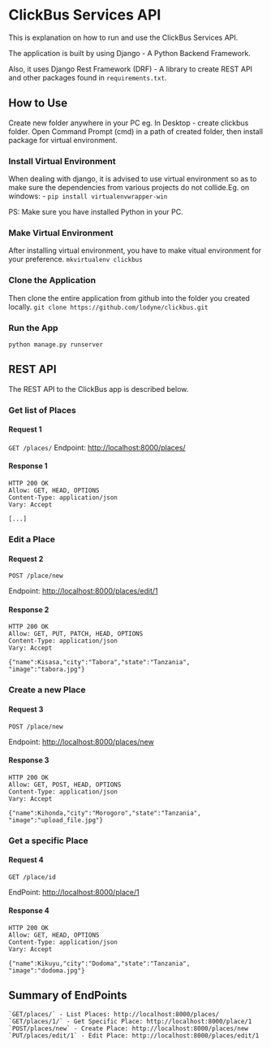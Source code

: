 # ClickBus Services API

This is explanation on how to run and use the ClickBus Services API.

The application is built by using Django - A Python Backend Framework.

Also, it uses Django Rest Framework (DRF) - A library to create REST API
and other packages found in ```requirements.txt```.

## How to Use

Create new folder anywhere in your PC eg. In Desktop - create clickbus folder.
Open Command Prompt (cmd) in a path of created folder, then install package for
virtual environment.

### Install Virtual Environment

When dealing with django, it is advised to use virtual environment so as
to make sure the dependencies from various projects do not collide.Eg. on windows: -
 ``` pip install virtualenvwrapper-win ```

PS: Make sure you have installed Python in your PC.

### Make Virtual Environment

After installing virtual environment, you have to make vitual environment for your preference.
```mkvirtualenv clickbus```

### Clone the Application

Then clone the entire application from github into the folder you created locally.
```git clone https://github.com/lodyne/clickbus.git```

### Run the App

```python manage.py runserver```

## REST API

The REST API to the ClickBus app is described below.

### Get list of Places

#### Request 1

`GET /places/`
Endpoint: <http://localhost:8000/places/>

#### Response 1

    HTTP 200 OK
    Allow: GET, HEAD, OPTIONS
    Content-Type: application/json
    Vary: Accept

    [...]

### Edit a Place

#### Request 2

`POST /place/new`

Endpoint: <http://localhost:8000/places/edit/1>

#### Response 2

    HTTP 200 OK
    Allow: GET, PUT, PATCH, HEAD, OPTIONS
    Content-Type: application/json
    Vary: Accept

    {"name":Kisasa,"city":"Tabora","state":"Tanzania", "image":"tabora.jpg"}

### Create a new Place

#### Request 3

`POST /place/new`

Endpoint: <http://localhost:8000/places/new>

#### Response 3

    HTTP 200 OK
    Allow: GET, POST, HEAD, OPTIONS
    Content-Type: application/json
    Vary: Accept

    {"name":Kihonda,"city":"Morogoro","state":"Tanzania", "image":"upload_file.jpg"}

### Get a specific Place

#### Request 4

`GET /place/id`

EndPoint: <http://localhost:8000/place/1>

#### Response 4

    HTTP 200 OK
    Allow: GET, HEAD, OPTIONS
    Content-Type: application/json
    Vary: Accept

    {"name":Kikuyu,"city":"Dodoma","state":"Tanzania", "image":"dodoma.jpg"}

## Summary of EndPoints

    `GET/places/` - List Places: http://localhost:8000/places/
    `GET/places/1/` - Get Specific Place: http://localhost:8000/place/1
    `POST/places/new` - Create Place: http://localhost:8000/places/new
    `PUT/places/edit/1` - Edit Place: http://localhost:8000/places/edit/1
